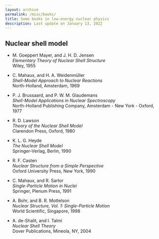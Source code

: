 ```yaml
---
layout: archive
permalink: /misc/books/
title: Some books in low-energy nuclear physics
description: Last update on January 13, 2022
---
```



## Nuclear shell model

[//]: # (goeppert55_b259)
- M. Goeppert Mayer, and J. H. D. Jensen  
  _Elementary Theory of Nuclear Shell Structure_  
  Wiley, 1955

[//]: # (mahaux69_b16)
- C. Mahaux, and H. A. Weidenm&uuml;ller  
  _Shell-Model Approach to Nuclear Reactions_  
  North-Holland, Amsterdam, 1969

[//]: # (brussaard77_b154)
- P. J. Brussaard, and P. W. M. Glaudemans  
  _Shell-Model Applications in Nuclear Spectroscopy_  
  North-Holland Publishing Company, Amsterdam - New York - Oxford, 1977

[//]: # (lawson80_b122)
- R. D. Lawson  
  _Theory of the Nuclear Shell Model_  
  Clarendon Press, Oxford, 1980

[//]: # (heyde90_b51)
- K. L. G. Heyde  
  _The Nuclear Shell Model_  
  Springer-Verlag, Berlin, 1990

[//]: # (casten90_b147)
- R. F. Casten  
  _Nuclear Structure from a Simple Perspective_  
  Oxford University Press, New York, 1990

[//]: # (mahaux91_b235)
- C. Mahaux, and R. Sartor  
  _Single-Particle Motion in Nuclei_  
  Springer, Plenum Press, 1991

[//]: # (bohr98_b26)
- A. Bohr, and B. R. Mottelson  
  _Nuclear Structure, Vol. 1: Single-Particle Motion_  
  World Scientific, Singapore, 1998

[//]: # (shalit04_b47)
- A. de-Shalit, and I. Talmi  
  _Nuclear Shell Theory_  
  Dover Publications, Mineola, NY, 2004



